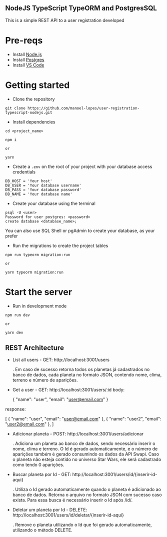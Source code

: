 ## NodeJS TypeScript TypeORM and PostgresSQL

This is a simple REST API to a user registration developed

# Pre-reqs
- Install [Node.js](https://nodejs.org/en/)
- Install [Postgres](https://www.postgresql.org/download/)
- Install [VS Code](https://code.visualstudio.com/)

# Getting started
- Clone the repository
```
git clone https://github.com/manoel-lopes/user-registration-typescript-nodejs.git
```
- Install dependencies
```
cd <project_name>

npm i

or

yarn
```
- Create a `.env` on the root of your project with your database access credentials
```
DB_HOST = 'Your host'
DB_USER = 'Your database username'
DB_PASS = 'Your database password'
DB_NAME = 'Your database name'
```
- Create your database using the terminal
```
psql -U <user>
Password for user postgres: <password>
create database <database_name>;
```
You can also use SQL Shell or pgAdmin to create your database, as your prefer

- Run the migrations to create the project tables
```
npm run typeorm migration:run

or

yarn typeorm migration:run
```
# Start the server
- Run in development mode
```
npm run dev

or

yarn dev
```

## REST Architecture

- List all users - GET: http://localhost:3001/users

   . Em caso de sucesso retorna todos os planetas já cadastrados no banco de dados, cada planeta no formato JSON, contendo nome, clima, terreno e número de aparições.

- Get a user - GET: http://localhost:3001/users/:id
body:

  {
	"name": "user",
   "email": "user@email.com"
  }

response:

[
  {
	"name": "user",
   "email": "user@email.com"
  },
  {
	"name": "user2",
   "email": "user2@email.com"
  },
]
   
- Adicionar planeta - POST: http://localhost:3001/users/adicionar 
  
  . Adiciona um planeta ao banco de dados, sendo necessário inserir o nome, clima e terreno. O Id é gerado automaticamente, e o número de aparições também é gerado consumindo os dados da API Swapi. Caso o planeta não esteja contido no universo Star Wars, ele será cadastrado como tendo 0 aparições.
  
- Buscar planeta por Id - GET: http://localhost:3001/users/id/{inserir-id-aqui}

  . Utiliza o Id gerado automaticamente quando o planeta é adicionado ao banco de dados. Retorna o arquivo no formato JSON com sucesso caso exista. Para essa busca é necessário inserir o Id após /id/.
     
- Deletar um planeta por Id - DELETE: http://localhost:3001/users/id/deletar/{inserir-id-aqui}

   . Remove o planeta utilizando o Id que foi gerado automaticamente, utilizando o método DELETE. 

